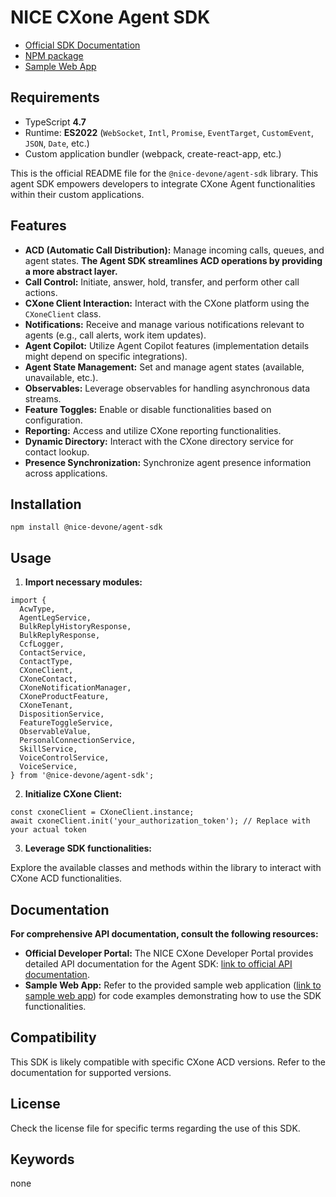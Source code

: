 # NICE CXone Agent SDK

*  [Official SDK Documentation](https://help.nice-incontact.com/content/agent/cxoneagent/cxoneagent.htm?tocpath=Agents%7CCXone%20Agent%20%7C_____0)
*  [NPM package](https://www.npmjs.com/package/@nice-devone/agent-sdk)
*  [Sample Web App](https://github.com/nice-cxone/webapp-acd-cxagent-sdk-consumer)

## Requirements
*  TypeScript **4.7**
*  Runtime: **ES2022** (`WebSocket`, `Intl`, `Promise`, `EventTarget`, `CustomEvent`, `JSON`, `Date`, etc.)
*  Custom application bundler (webpack, create-react-app, etc.)

This is the official README file for the `@nice-devone/agent-sdk` library. This agent SDK empowers developers to integrate CXone Agent functionalities within their custom applications.

## Features

* **ACD (Automatic Call Distribution):** Manage incoming calls, queues, and agent states.  **The Agent SDK streamlines ACD operations by providing a more abstract layer.**
* **Call Control:** Initiate, answer, hold, transfer, and perform other call actions.
* **CXone Client Interaction:** Interact with the CXone platform using the `CXoneClient` class.
* **Notifications:** Receive and manage various notifications relevant to agents (e.g., call alerts, work item updates).
* **Agent Copilot:** Utilize Agent Copilot features (implementation details might depend on specific integrations).
* **Agent State Management:** Set and manage agent states (available, unavailable, etc.).
* **Observables:** Leverage observables for handling asynchronous data streams.
* **Feature Toggles:** Enable or disable functionalities based on configuration.
* **Reporting:** Access and utilize CXone reporting functionalities.
* **Dynamic Directory:** Interact with the CXone directory service for contact lookup.
* **Presence Synchronization:** Synchronize agent presence information across applications.

## Installation

```
npm install @nice-devone/agent-sdk
```

## Usage

1. **Import necessary modules:**

```
import {
  AcwType,
  AgentLegService,
  BulkReplyHistoryResponse,
  BulkReplyResponse,
  CcfLogger,
  ContactService,
  ContactType,
  CXoneClient,
  CXoneContact,
  CXoneNotificationManager,
  CXoneProductFeature,
  CXoneTenant,
  DispositionService,
  FeatureToggleService,
  ObservableValue,
  PersonalConnectionService,
  SkillService,
  VoiceControlService,
  VoiceService,
} from '@nice-devone/agent-sdk';
```

2. **Initialize CXone Client:**

```
const cxoneClient = CXoneClient.instance;
await cxoneClient.init('your_authorization_token'); // Replace with your actual token
```

3. **Leverage SDK functionalities:**

Explore the available classes and methods within the library to interact with CXone ACD functionalities.

## Documentation

**For comprehensive API documentation, consult the following resources:**

* **Official Developer Portal:** The NICE CXone Developer Portal provides detailed API documentation for the Agent SDK: [link to official API documentation](https://developer.niceincontact.com/API/AgentAPI).
* **Sample Web App:** Refer to the provided sample web application ([link to sample web app](https://github.com/nice-cxone/webapp-acd-cxagent-sdk-consumer)) for code examples demonstrating how to use the SDK functionalities.

## Compatibility

This SDK is likely compatible with specific CXone ACD versions. Refer to the documentation for supported versions.

## License

Check the license file for specific terms regarding the use of this SDK.

## Keywords

none